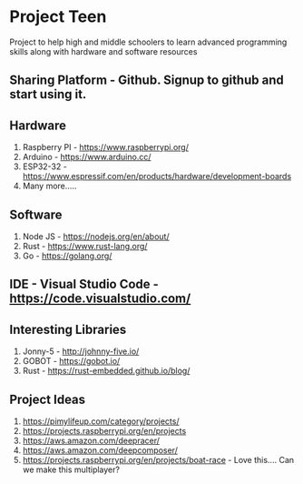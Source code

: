 # Project Teen
Project to help high and middle schoolers to learn advanced programming skills along with hardware and software resources  

## Sharing Platform - Github. Signup to github and start using it.

## Hardware
  1. Raspberry PI - https://www.raspberrypi.org/
  2. Arduino - https://www.arduino.cc/
  3. ESP32-32 - https://www.espressif.com/en/products/hardware/development-boards
  4. Many more.....

## Software
  1. Node JS - https://nodejs.org/en/about/
  2. Rust - https://www.rust-lang.org/
  3. Go  - https://golang.org/
  
## IDE - Visual Studio Code - https://code.visualstudio.com/

## Interesting Libraries
  1. Jonny-5 - http://johnny-five.io/
  2. GOBOT - https://gobot.io/ 
  3. Rust - https://rust-embedded.github.io/blog/ 

## Project Ideas
  1. https://pimylifeup.com/category/projects/
  2. https://projects.raspberrypi.org/en/projects
  3. https://aws.amazon.com/deepracer/
  4. https://aws.amazon.com/deepcomposer/
  5. https://projects.raspberrypi.org/en/projects/boat-race - Love this.... Can we make this multiplayer? 
